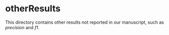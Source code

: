 # otherResults
This directory contains other results not reported in our manuscript, such as *precision* and *f1*.
